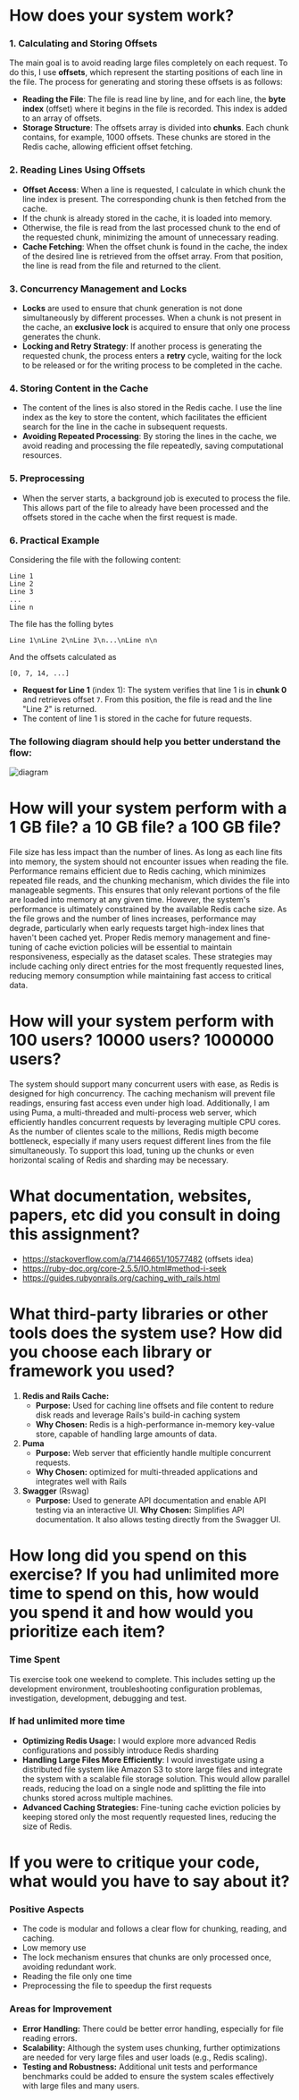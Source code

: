 # How does your system work?
### 1. Calculating and Storing Offsets
The main goal is to avoid reading large files completely on each request. To do this, I use **offsets**, which represent the starting positions of each line in the file. The process for generating and storing these offsets is as follows:

- **Reading the File**: The file is read line by line, and for each line, the **byte index** (offset) where it begins in the file is recorded. This index is added to an array of offsets.
- **Storage Structure**: The offsets array is divided into **chunks**. Each chunk contains, for example, 1000 offsets. These chunks are stored in the Redis cache, allowing efficient offset fetching.

### 2. Reading Lines Using Offsets
- **Offset Access**: When a line is requested, I calculate in which chunk the line index is present. The corresponding chunk is then fetched from the cache.
- If the chunk is already stored in the cache, it is loaded into memory.
- Otherwise, the file is read from the last processed chunk to the end of the requested chunk, minimizing the amount of unnecessary reading.
- **Cache Fetching**: When the offset chunk is found in the cache, the index of the desired line is retrieved from the offset array. From that position, the line is read from the file and returned to the client.

### 3. Concurrency Management and Locks
- **Locks** are used to ensure that chunk generation is not done simultaneously by different processes. When a chunk is not present in the cache, an **exclusive lock** is acquired to ensure that only one process generates the chunk. 
- **Locking and Retry Strategy**: If another process is generating the requested chunk, the process enters a **retry** cycle, waiting for the lock to be released or for the writing process to be completed in the cache.

### 4. Storing Content in the Cache
- The content of the lines is also stored in the Redis cache. I use the line index as the key to store the content, which facilitates the efficient search for the line in the cache in subsequent requests.
- **Avoiding Repeated Processing**: By storing the lines in the cache, we avoid reading and processing the file repeatedly, saving computational resources.

### 5. Preprocessing

- When the server starts, a background job is executed to process the file. This allows part of the file to already have been processed and the offsets stored in the cache when the first request is made.

### 6. Practical Example
Considering the file with the following content:

	Line 1
	Line 2
	Line 3
	...
	Line n

The file has the folling bytes

	Line 1\nLine 2\nLine 3\n...\nLine n\n

And the offsets calculated as 

    [0, 7, 14, ...]

- **Request for Line 1** (index 1): The system verifies that line 1 is in **chunk 0** and retrieves offset `7`. From this position, the file is read and the line "Line 2" is returned.
- The content of line 1 is stored in the cache for future requests.

### The following diagram should help you better understand the flow:
![diagram](docs/file_processing_diagram.jpg)

# How will your system perform with a 1 GB file? a 10 GB file? a 100 GB file?
File size has less impact than the number of lines. As long as each line fits into memory, the system should not encounter issues when reading the file.
Performance remains efficient due to Redis caching, which minimizes repeated file reads, and the chunking mechanism, which divides the file into manageable segments. This ensures that only relevant portions of the file are loaded into memory at any given time.
However, the system's performance is ultimately constrained by the available Redis cache size. As the file grows and the number of lines increases, performance may degrade, particularly when early requests target high-index lines that haven't been cached yet.
Proper Redis memory management and fine-tuning of cache eviction policies will be essential to maintain responsiveness, especially as the dataset scales. These strategies may include caching only direct entries for the most frequently requested lines, reducing memory consumption while maintaining fast access to critical data.

# How will your system perform with 100 users? 10000 users? 1000000 users?
The system should support many concurrent users with ease, as Redis is designed for high concurrency. 
The caching mechanism will prevent file readings, ensuring fast access even under high load. Additionally, I am using Puma, a multi-threaded and multi-process web server, which efficiently handles concurrent requests by leveraging multiple CPU cores.
As the number of clientes scale to the millions, Redis migth become bottleneck, especially if many users request different lines from the file simultaneously.
To support this load, tuning up the chunks or even horizontal scaling of Redis and sharding may be necessary.

# What documentation, websites, papers, etc did you consult in doing this assignment?

- https://stackoverflow.com/a/71446651/10577482 (offsets idea)
- https://ruby-doc.org/core-2.5.5/IO.html#method-i-seek
- https://guides.rubyonrails.org/caching_with_rails.html

# What third-party libraries or other tools does the system use? How did you choose each library or framework you used?

1. **Redis and Rails Cache:**
    - **Purpose:** Used for caching line offsets and file content to redure disk reads and leverage Rails's build-in caching system
    - **Why Chosen:** Redis is a high-performance in-memory key-value store, capable of handling large amounts of data.
2. **Puma**
    - **Purpose:** Web server that efficiently handle multiple concurrent requests.
    - **Why Chosen:** optimized for multi-threaded applications and integrates well with Rails
3. **Swagger** (Rswag)
    - **Purpose:** Used to generate API documentation and enable API testing via an interactive UI.
    **Why Chosen:** Simplifies API documentation. It also allows testing directly from the Swagger UI.

# How long did you spend on this exercise? If you had unlimited more time to spend on this, how would you spend it and how would you prioritize each item?
### Time Spent
Tis exercise took one weekend to complete. This includes setting up the development environment, troubleshooting configuration problemas, investigation, development, debugging and test.

### If had unlimited more time
- **Optimizing Redis Usage:** I would explore more advanced Redis configurations and possibly introduce Redis sharding
- **Handling Large Files More Efficiently**: I would investigate using a distributed file system like Amazon S3 to store large files and integrate the system with a scalable file storage solution. This would allow parallel reads, reducing the load on a single node and splitting the file into chunks stored across multiple machines.
- **Advanced Caching Strategies:** Fine-tuning cache eviction policies by keeping stored only the most requently requested lines, reducing the size of Redis.

# If you were to critique your code, what would you have to say about it?

### Positive Aspects
- The code is modular and follows a clear flow for chunking, reading, and caching.
- Low memory use
- The lock mechanism ensures that chunks are only processed once, avoiding redundant work.
- Reading the file only one time
- Preprocessing the file to speedup the first requests

### Areas for Improvement
- **Error Handling:** There could be better error handling, especially for file reading errors.
- **Scalability:** Although the system uses chunking, further optimizations are needed for very large files and user loads (e.g., Redis scaling).
- **Testing and Robustness:** Additional unit tests and performance benchmarks could be added to ensure the system scales effectively with large files and many users.